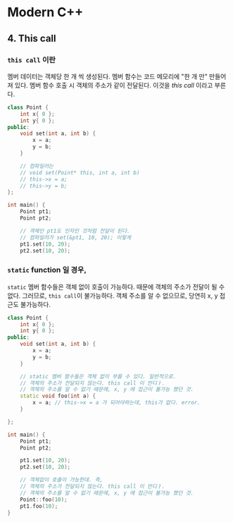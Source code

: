# Modern C++

## 4. This call

### `this call` 이란

멤버 데이터는 객체당 한 개 씩 생성된다.
멤버 함수는 코드 메모리에 "한 개 만" 만들어져 있다.
멤버 함수 호출 시 객체의 주소가 같이 전달된다. 이것을 _this call_ 이라고 부른다.

```cpp
class Point {
    int x{ 0 };
    int y{ 0 };
public:
    void set(int a, int b) {
        x = a;
        y = b;
    }

    // 컴파일러는
    // void set(Point* this, int a, int b)
    // this->x = a;
    // this->y = b;
};

int main() {
    Point pt1;
    Point pt2;

    // 객체인 pt1도 인자인 것처럼 전달이 된다.
    // 컴파일러가 set(&pt1, 10, 20); 이렇게
    pt1.set(10, 20);
    pt2.set(10, 20);
```

### `static` function 일 경우,

`static` 멤버 함수들은 객체 없이 호출이 가능하다. 때문에 객체의 주소가 전달이 될 수 없다. 그러므로, `this call`이 불가능하다. 객체 주소를 알 수 없으므로, 당연히 x, y 접근도 불가능하다.

```cpp
class Point {
    int x{ 0 };
    int y{ 0 };
public:
    void set(int a, int b) {
        x = a;
        y = b;
    }

    // static 멤버 함수들은 객체 없이 부를 수 있다. 일반적으로.
    // 객체의 주소가 전달되지 않는다. this call 이 안디ㅏ.
    // 객체의 주소를 알 수 없기 때문에, x, y 에 접근이 불가능 했던 것.
    static void foo(int a) {
        x = a; // this->x = a 가 되어야하는데, this가 없다. error.
    }

};

int main() {
    Point pt1;
    Point pt2;

    pt1.set(10, 20);
    pt2.set(10, 20);

    // 객체없이 호출이 가능한데. 즉,
    // 객체의 주소가 전달되지 않는다. this call 이 안디ㅏ.
    // 객체의 주소를 알 수 없기 때문에, x, y 에 접근이 불가능 했던 것.
    Point::foo(10);
    pt1.foo(10);
}

```
